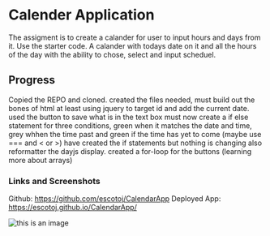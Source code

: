 # Calender Application
The assigment is to create a calander for user to input hours and days from it. 
Use the starter code. 
A calander with todays date on it and all the hours of the day with the ability to chose, select and input scheduel.

## Progress
Copied the REPO and cloned. 
created the files needed, must build out the bones of html at least 
using jquery to target id and add the current date.
used the button to save what is in the text box
must now create a if else statement for three conditions, green when it matches the date and time, grey whhen the time past and green if the time has yet to come (maybe use === and < or >)
have created the if statements but nothing is changing
also reformatter the dayjs display.
created a for-loop for the buttons (learning more about arrays)


### Links and Screenshots
Github: https://github.com/escotoj/CalendarApp
Deployed App: https://escotoj.github.io/CalendarApp/ 

![this is an image]()